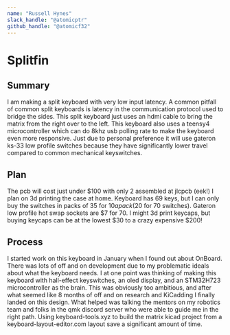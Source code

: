 ```yaml
---
name: "Russell Hynes"
slack_handle: "@atomicptr"
github_handle: "@atomicf32"
---
```


# Splitfin

<!-- Describe your board in 2-3 sentences. What are you making? What will it do? -->
## Summary
I am making a split keyboard with very low input latency.
A common pitfall of common split keyboards is latency in the communication protocol used to bridge the sides.
This split keyboard just uses an hdmi cable to bring the matrix from the right over to the left.
This keyboard also uses a teensy4 microcontroller which can do 8khz usb polling rate to make the keyboard even more responsive.
Just due to personal preference it will use gateron ks-33 low profile switches because they have significantly lower travel compared to common mechanical keyswitches.
<!-- How much is it going to cost? -->
## Plan
The pcb will cost just under $100 with only 2 assembled at jlcpcb (eek!)
I plan on 3d printing the case at home.
Keyboard has 69 keys, but I can only buy the switches in packs of 35 for $10 a pack ($20 for 70 switches).
Gateron low profile hot swap sockets are $7 for 70.
I might 3d print keycaps, but buying keycaps can be at the lowest $30 to a crazy expensive $200!
<!-- Tell us a little bit about your design process. What were some challenges? What helped? ***Totally optional*** -->
## Process
I started work on this keyboard in January when I found out about OnBoard.
There was lots of off and on development due to my problematic ideals about what the keyboard needs.
I at one point was thinking of making this keyboard with hall-effect keyswitches, an oled display, and an STM32H723 microcontroller as the brain.
This was obviously too ambitious, and after what seemed like 8 months of off and on research and KiCadding I finally landed on this design.
What helped was talking the mentors on my robotics team and folks in the qmk discord server who were able to guide me in the right path.
Using keyboard-tools.xyz to build the matrix kicad project from a keyboard-layout-editor.com layout save a significant amount of time.
